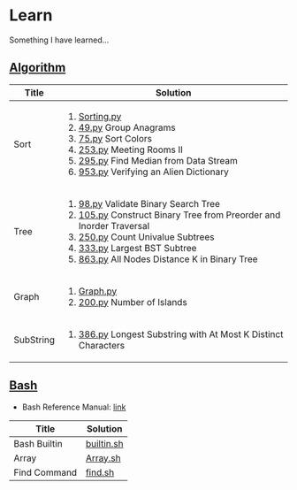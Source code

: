 # Learn
Something I have learned...

## [Algorithm](./algorithm/)
| Title | Solution |
| ----- | -------- |
| Sort  | <ol><li>[Sorting.py](./algorithm/Sort/Sorting.py)</li><li>[49.py](./algorithm/Sort/49.py) Group Anagrams</li><li>[75.py](./algorithm/Sort/75.py) Sort Colors</li><li>[253.py](./algorithm/Sort/253.py) Meeting Rooms II</li><li>[295.py](./algorithm/Sort/295.py) Find Median from Data Stream</li><li>[953.py](./algorithm/Sort/953.py) Verifying an Alien Dictionary</li></ol> |
| Tree  | <ol><li>[98.py](./algorithm/Tree/98.py) Validate Binary Search Tree</li><li>[105.py](./algorithm/Tree/105.py) Construct Binary Tree from Preorder and Inorder Traversal</li><li>[250.py](./algorithm/Tree/250.py) Count Univalue Subtrees</li><li>[333.py](./algorithm/Tree/333.py) Largest BST Subtree</li><li>[863.py](./algorithm/Tree/863.py) All Nodes Distance K in Binary Tree</li></ol> |
| Graph | <ol><li>[Graph.py](./algorithm/Graph/Graph.py)</li><li>[200.py](./algorithm/Graph/200.py) Number of Islands</li></ol> |
| SubString | <ol><li>[386.py](./algorithm/SubString/386.py) Longest Substring with At Most K Distinct Characters</li></ol> |

## [Bash](./bash/)
* Bash Reference Manual: [link](https://www.gnu.org/software/bash/manual/bash.html)

| Title      | Solution                      |
| -----      | --------                      | 
|Bash Builtin|[builtin.sh](./bash/builtin.sh)|
|Array       |[Array.sh](./bash/Array.sh)    |
|Find Command|[find.sh](./bash/find.sh)      |
